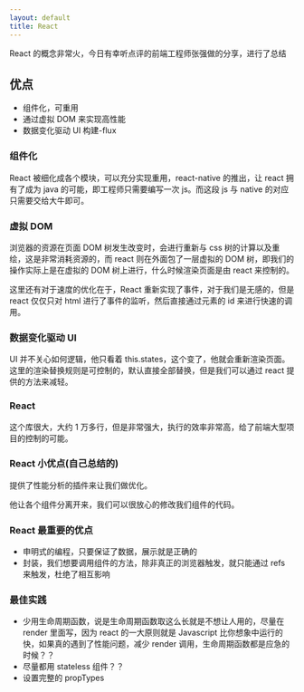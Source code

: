 ```yaml
---
layout: default
title: React
---
```


React 的概念非常火，今日有幸听点评的前端工程师张强做的分享，进行了总结

## 优点

- 组件化，可重用
- 通过虚拟 DOM 来实现高性能
- 数据变化驱动 UI 构建-flux

### 组件化

React 被细化成各个模块，可以充分实现重用，react-native 的推出，让 react 拥有了成为 java 的可能，即工程师只需要编写一次 js。而这段 js 与 native 的对应只需要交给大牛即可。

### 虚拟 DOM

浏览器的资源在页面 DOM 树发生改变时，会进行重新与 css 树的计算以及重绘，这是非常消耗资源的，而 react 则在外面包了一层虚拟的 DOM 树，即我们的操作实际上是在虚拟的 DOM 树上进行，什么时候渲染页面是由 react 来控制的。

这里还有对于速度的优化在于，React 重新实现了事件，对于我们是无感的，但是 react 仅仅只对 html 进行了事件的监听，然后直接通过元素的 id 来进行快速的调用。

### 数据变化驱动 UI

UI 并不关心如何逻辑，他只看着 this.states，这个变了，他就会重新渲染页面。这里的渲染替换规则是可控制的，默认直接全部替换，但是我们可以通过 react 提供的方法来减轻。

### React

这个库很大，大约 1 万多行，但是非常强大，执行的效率非常高，给了前端大型项目的控制的可能。

### React 小优点(自己总结的)

提供了性能分析的插件来让我们做优化。

他让各个组件分离开来，我们可以很放心的修改我们组件的代码。

### React 最重要的优点

- 申明式的编程，只要保证了数据，展示就是正确的
- 封装，我们想要调用组件的方法，除非真正的浏览器触发，就只能通过 refs 来触发，杜绝了相互影响

### 最佳实践

- 少用生命周期函数，说是生命周期函数取这么长就是不想让人用的，尽量在 render 里面写，因为 react 的一大原则就是 Javascript 比你想象中运行的快，如果真的遇到了性能问题，减少 render 调用，生命周期函数都是应急的时候？？
- 尽量都用 stateless 组件？？
- 设置完整的 propTypes
